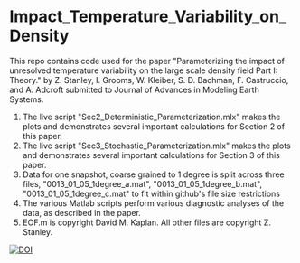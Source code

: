 # Impact_Temperature_Variability_on_Density
This repo contains code used for the paper "Parameterizing the impact of unresolved temperature variability on the large scale density field Part I: Theory."
by Z. Stanley,  I. Grooms, W. Kleiber, S. D. Bachman, F. Castruccio, and A. Adcroft submitted to Journal of Advances in Modeling Earth Systems.

1. The live script "Sec2_Deterministic_Parameterization.mlx" makes the plots and demonstrates several important calculations for Section 2 of this paper. 
2. The live script "Sec3_Stochastic_Parameterization.mlx" makes the plots and demonstrates several important calculations for Section 3 of this paper. 
3. Data for one snapshot, coarse grained to 1 degree is split across three files, "0013_01_05_1degree_a.mat", "0013_01_05_1degree_b.mat", 
   "0013_01_05_1degree_c.mat" to fit within github's file size restrictions 
4. The various Matlab scripts perform various diagnostic analyses of the data, as described in the paper.
5. EOF.m is copyright David M. Kaplan. All other files are copyright Z. Stanley.

[![DOI](https://zenodo.org/badge/261837922.svg)](https://zenodo.org/badge/latestdoi/261837922)
